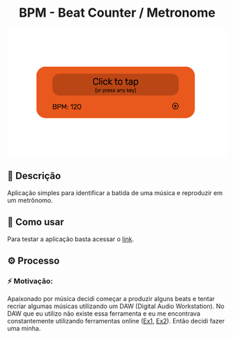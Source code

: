 <!-- VARS -->
[live-demo-url]: https://chap0lin.github.io/bpm/
[all8-url]: https://www.all8.com/tools/bpm.htm
[bpmOnline-url]: http://www.beatsperminuteonline.com/
<!-- VARS -->
<h1 align="center">
    BPM - Beat Counter / Metronome
</h1>

<p align="center" >
    <img alt="Screenshot" title="" src="screenshot.png" width="512" />
</p>

## :memo: Descrição
Aplicação simples para identificar a batida de uma música e reproduzir em um metrônomo.

## :rocket: Como usar
Para testar a aplicação basta acessar o [link][live-demo-url].<br>

## :gear: Processo
### :zap: Motivação:
Apaixonado por música decidi começar a produzir alguns beats e tentar recriar algumas músicas utilizando um DAW (Digital Audio Workstation). No DAW que eu utilizo não existe essa ferramenta e eu me encontrava constantemente utilizando ferramentas online ([Ex1][all8-url], [Ex2][bpmOnline-url]). Então decidi fazer uma minha.